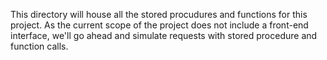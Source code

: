 This directory will house all the stored procudures and functions for this project. As the current scope of the project
does not include a front-end interface, we'll go ahead and simulate requests with stored procedure and function calls.